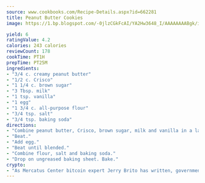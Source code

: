 ```yaml
---
source: www.cookbooks.com/Recipe-Details.aspx?id=662281
title: Peanut Butter Cookies
image: https://1.bp.blogspot.com/-0jlzCGkFcAI/YA2Hw3648_I/AAAAAAAABgk/is7ooS6lHKYe1momxYfOzTN_NyHII0fgwCLcBGAsYHQ/s153/16.png

yield: 6
ratingValue: 4.2
calories: 243 calories
reviewCount: 178
cookTime: PT1H
prepTime: PT25M
ingredients:
- "3/4 c. creamy peanut butter"
- "1/2 c. Crisco"
- "1 1/4 c. brown sugar"
- "3 Tbsp. milk"
- "1 tsp. vanilla"
- "1 egg"
- "1 3/4 c. all-purpose flour"
- "3/4 tsp. salt"
- "3/4 tsp. baking soda"
directions:
- "Combine peanut butter, Crisco, brown sugar, milk and vanilla in a large bowl."
- "Beat."
- "Add egg."
- "Beat until blended."
- "Combine flour, salt and baking soda."
- "Drop on ungreased baking sheet. Bake."
crypto:
- "As Mercatus Center bitcoin expert Jerry Brito has written, government regulation can either be ham-fisted or light to the touch."
---
```

